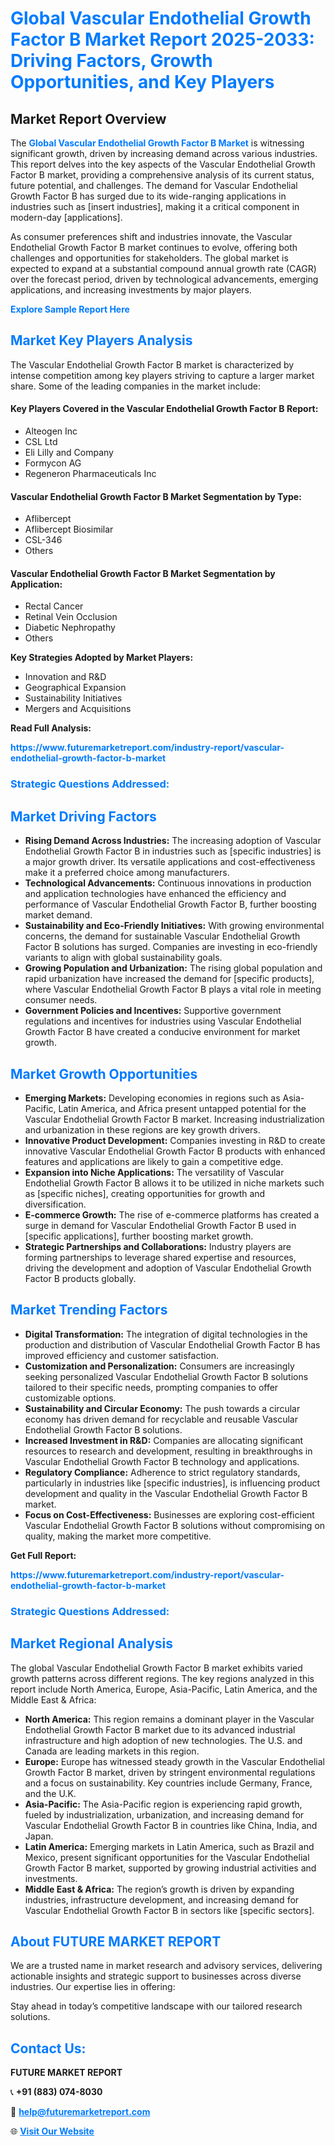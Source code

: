 <h1 style="color: #007BFF;">Global Vascular Endothelial Growth Factor B Market Report 2025-2033: Driving Factors, Growth Opportunities, and Key Players</h1>

<section id="overview">
<h2>Market Report Overview</h2>
<p>The <a href="https://www.futuremarketreport.com/industry-report/vascular-endothelial-growth-factor-b-market" style="color: #007BFF; text-decoration: none;"><strong>Global Vascular Endothelial Growth Factor B Market</strong></a> is witnessing significant growth, driven by increasing demand across various industries. This report delves into the key aspects of the Vascular Endothelial Growth Factor B market, providing a comprehensive analysis of its current status, future potential, and challenges. The demand for Vascular Endothelial Growth Factor B has surged due to its wide-ranging applications in industries such as [insert industries], making it a critical component in modern-day [applications].</p>
<p>As consumer preferences shift and industries innovate, the Vascular Endothelial Growth Factor B market continues to evolve, offering both challenges and opportunities for stakeholders. The global market is expected to expand at a substantial compound annual growth rate (CAGR) over the forecast period, driven by technological advancements, emerging applications, and increasing investments by major players.</p>
</section>

<section id="overview">
<p><a href="https://www.futuremarketreport.com/request-sample/reportId=54557" style="color: #007BFF; text-decoration: none;"><strong>Explore Sample Report Here</strong></a></p>
</section>

<section id="key-players">
<h2 style="color: #007BFF;">Market Key Players Analysis</h2>
<p>The Vascular Endothelial Growth Factor B market is characterized by intense competition among key players striving to capture a larger market share. Some of the leading companies in the market include:</p>
<h4>Key Players Covered in the Vascular Endothelial Growth Factor B Report:</h4>
<ul><li>Alteogen Inc</li><li>CSL Ltd</li><li>Eli Lilly and Company</li><li>Formycon AG</li><li>Regeneron Pharmaceuticals Inc</li></ul>
<h4>Vascular Endothelial Growth Factor B Market Segmentation by Type:</h4>
<ul><li>Aflibercept</li><li>Aflibercept Biosimilar</li><li>CSL-346</li><li>Others</li></ul>

<h4>Vascular Endothelial Growth Factor B Market Segmentation by Application:</h4>
<ul><li>Rectal Cancer</li><li>Retinal Vein Occlusion</li><li>Diabetic Nephropathy</li><li>Others</li></ul>
<p><strong>Key Strategies Adopted by Market Players:</strong></p>
<ul>
<li>Innovation and R&D</li>
<li>Geographical Expansion</li>
<li>Sustainability Initiatives</li>
<li>Mergers and Acquisitions</li>
</ul>
</section>

<section>
<p><strong>Read Full Analysis: </strong></p><a href="https://www.futuremarketreport.com/industry-report/vascular-endothelial-growth-factor-b-market" style="color: #007BFF; text-decoration: none;"><strong>https://www.futuremarketreport.com/industry-report/vascular-endothelial-growth-factor-b-market</strong></a>
<h3 style="color: #007BFF;">Strategic Questions Addressed:</h3>
</section>

<section id="driving-factors">
<h2 style="color: #007BFF;">Market Driving Factors</h2>
<ul>
<li><strong>Rising Demand Across Industries:</strong> The increasing adoption of Vascular Endothelial Growth Factor B in industries such as [specific industries] is a major growth driver. Its versatile applications and cost-effectiveness make it a preferred choice among manufacturers.</li>
<li><strong>Technological Advancements:</strong> Continuous innovations in production and application technologies have enhanced the efficiency and performance of Vascular Endothelial Growth Factor B, further boosting market demand.</li>
<li><strong>Sustainability and Eco-Friendly Initiatives:</strong> With growing environmental concerns, the demand for sustainable Vascular Endothelial Growth Factor B solutions has surged. Companies are investing in eco-friendly variants to align with global sustainability goals.</li>
<li><strong>Growing Population and Urbanization:</strong> The rising global population and rapid urbanization have increased the demand for [specific products], where Vascular Endothelial Growth Factor B plays a vital role in meeting consumer needs.</li>
<li><strong>Government Policies and Incentives:</strong> Supportive government regulations and incentives for industries using Vascular Endothelial Growth Factor B have created a conducive environment for market growth.</li>
</ul>
</section>

<section id="growth-opportunities">
<h2 style="color: #007BFF;">Market Growth Opportunities</h2>
<ul>
<li><strong>Emerging Markets:</strong> Developing economies in regions such as Asia-Pacific, Latin America, and Africa present untapped potential for the Vascular Endothelial Growth Factor B market. Increasing industrialization and urbanization in these regions are key growth drivers.</li>
<li><strong>Innovative Product Development:</strong> Companies investing in R&D to create innovative Vascular Endothelial Growth Factor B products with enhanced features and applications are likely to gain a competitive edge.</li>
<li><strong>Expansion into Niche Applications:</strong> The versatility of Vascular Endothelial Growth Factor B allows it to be utilized in niche markets such as [specific niches], creating opportunities for growth and diversification.</li>
<li><strong>E-commerce Growth:</strong> The rise of e-commerce platforms has created a surge in demand for Vascular Endothelial Growth Factor B used in [specific applications], further boosting market growth.</li>
<li><strong>Strategic Partnerships and Collaborations:</strong> Industry players are forming partnerships to leverage shared expertise and resources, driving the development and adoption of Vascular Endothelial Growth Factor B products globally.</li>
</ul>
</section>

<section id="trending-factors">
<h2 style="color: #007BFF;">Market Trending Factors</h2>
<ul>
<li><strong>Digital Transformation:</strong> The integration of digital technologies in the production and distribution of Vascular Endothelial Growth Factor B has improved efficiency and customer satisfaction.</li>
<li><strong>Customization and Personalization:</strong> Consumers are increasingly seeking personalized Vascular Endothelial Growth Factor B solutions tailored to their specific needs, prompting companies to offer customizable options.</li>
<li><strong>Sustainability and Circular Economy:</strong> The push towards a circular economy has driven demand for recyclable and reusable Vascular Endothelial Growth Factor B solutions.</li>
<li><strong>Increased Investment in R&D:</strong> Companies are allocating significant resources to research and development, resulting in breakthroughs in Vascular Endothelial Growth Factor B technology and applications.</li>
<li><strong>Regulatory Compliance:</strong> Adherence to strict regulatory standards, particularly in industries like [specific industries], is influencing product development and quality in the Vascular Endothelial Growth Factor B market.</li>
<li><strong>Focus on Cost-Effectiveness:</strong> Businesses are exploring cost-efficient Vascular Endothelial Growth Factor B solutions without compromising on quality, making the market more competitive.</li>
</ul>
</section>

<section>
<p><strong>Get Full Report: </strong></p><a href="https://www.futuremarketreport.com/industry-report/vascular-endothelial-growth-factor-b-market" style="color: #007BFF; text-decoration: none;"><strong>https://www.futuremarketreport.com/industry-report/vascular-endothelial-growth-factor-b-market</strong></a>
<h3 style="color: #007BFF;">Strategic Questions Addressed:</h3>
</section>


<section id="regional-analysis">
<h2 style="color: #007BFF;">Market Regional Analysis</h2>
<p>The global Vascular Endothelial Growth Factor B market exhibits varied growth patterns across different regions. The key regions analyzed in this report include North America, Europe, Asia-Pacific, Latin America, and the Middle East & Africa:</p>
<ul>
<li><strong>North America:</strong> This region remains a dominant player in the Vascular Endothelial Growth Factor B market due to its advanced industrial infrastructure and high adoption of new technologies. The U.S. and Canada are leading markets in this region.</li>
<li><strong>Europe:</strong> Europe has witnessed steady growth in the Vascular Endothelial Growth Factor B market, driven by stringent environmental regulations and a focus on sustainability. Key countries include Germany, France, and the U.K.</li>
<li><strong>Asia-Pacific:</strong> The Asia-Pacific region is experiencing rapid growth, fueled by industrialization, urbanization, and increasing demand for Vascular Endothelial Growth Factor B in countries like China, India, and Japan.</li>
<li><strong>Latin America:</strong> Emerging markets in Latin America, such as Brazil and Mexico, present significant opportunities for the Vascular Endothelial Growth Factor B market, supported by growing industrial activities and investments.</li>
<li><strong>Middle East & Africa:</strong> The region’s growth is driven by expanding industries, infrastructure development, and increasing demand for Vascular Endothelial Growth Factor B in sectors like [specific sectors].</li>
</ul>
</section>

<footer>
<h2 style="color: #007BFF;">About FUTURE MARKET REPORT</h2>
<p>We are a trusted name in market research and advisory services, delivering actionable insights and strategic support to businesses across diverse industries. Our expertise lies in offering:</p>

<p>Stay ahead in today’s competitive landscape with our tailored research solutions.</p>

<h2 style="color: #007BFF;">Contact Us:</h2>
<p><strong>FUTURE MARKET REPORT</strong></p>
<p>📞 <strong>+91 (883) 074-8030</strong></p>
<p>📧 <strong><a href="mailto:help@futuremarketreport.com" style="color: #007BFF;">help@futuremarketreport.com</a></strong></p>
<p>🌐 <strong><a href="https://www.futuremarketreport.com/" style="color: #007BFF;">Visit Our Website</a></strong></p>
</footer>